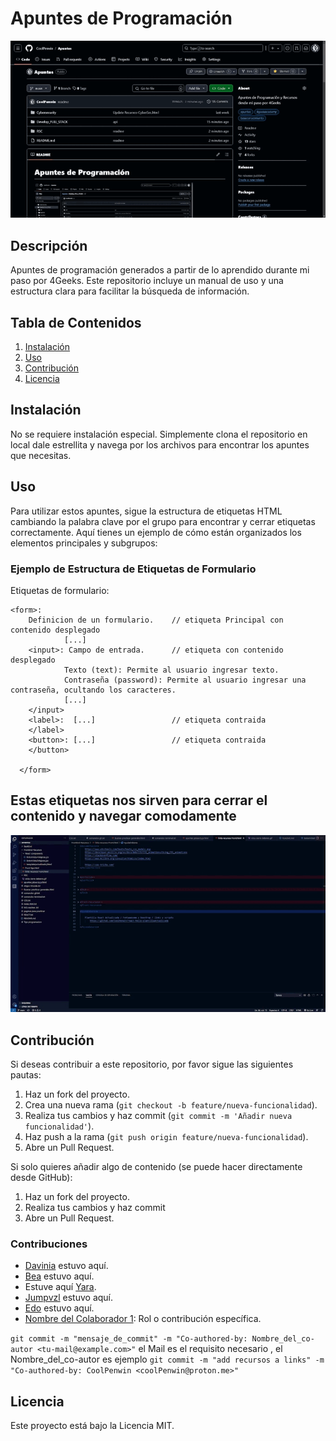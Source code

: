 # Apuntes de Programación
![Alt text](RSC/usar_lo_apuntes.gif)
## Descripción 
Apuntes de programación generados a partir de lo aprendido durante mi paso por 4Geeks. Este repositorio incluye un manual de uso y una estructura clara para facilitar la búsqueda de información.

## Tabla de Contenidos
1. [Instalación](#instalación)
2. [Uso](#uso)
3. [Contribución](#contribución)
4. [Licencia](#licencia)

## Instalación
No se requiere instalación especial. Simplemente clona el repositorio en local dale estrellita y navega por los archivos para encontrar los apuntes que necesitas.

## Uso
Para utilizar estos apuntes, sigue la estructura de etiquetas HTML cambiando la palabra clave por el grupo  para encontrar y cerrar etiquetas correctamente. Aquí tienes un ejemplo de cómo están organizados los elementos principales y subgrupos:

### Ejemplo de Estructura de Etiquetas de Formulario

Etiquetas de formulario:

    <form>: 
        Definicion de un formulario.    // etiqueta Principal con contenido desplegado
                [...]
        <input>: Campo de entrada.      // etiqueta con contenido desplegado
                Texto (text): Permite al usuario ingresar texto.     
                Contraseña (password): Permite al usuario ingresar una contraseña, ocultando los caracteres.
                [...] 
        </input> 
        <label>:  [...]                 // etiqueta contraida 
        </label>
        <button>: [...]                 // etiqueta contraida 
        </button>

      </form>


## Estas etiquetas nos sirven para cerrar el contenido  y navegar comodamente

![Preview](RSC/vista_prrevia-uso_cierre_Etiquetas.gif)

## Contribución
Si deseas contribuir a este repositorio, por favor sigue las siguientes pautas:
1. Haz un fork del proyecto.
2. Crea una nueva rama (`git checkout -b feature/nueva-funcionalidad`).
3. Realiza tus cambios y haz commit (`git commit -m 'Añadir nueva funcionalidad'`).
4. Haz push a la rama (`git push origin feature/nueva-funcionalidad`).
5. Abre un Pull Request.

Si solo quieres añadir algo de contenido (se puede hacer directamente desde GitHub):
1. Haz un fork del proyecto.
2. Realiza tus cambios y haz commit 
3. Abre un Pull Request.


### Contribuciones
- [Davinia](https://github.com/daviniapd) estuvo aquí.
- [Bea](https://github.com/Ruubia) estuvo aquí.
- Estuve aquí [Yara](https://github.com/Yaralisa).
- [Jumpvzl](https://github.com/Jumpvzl) estuvo aquí.
- [Edo](https://github.com/EduardoHernandezGuzman) estuvo aquí.
- [Nombre del Colaborador 1](https://github.com/eliasjr89): Rol o contribución específica.

`git commit -m "mensaje_de_commit" -m "Co-authored-by: Nombre_del_co-autor <tu-mail@example.com>"`
el Mail es el requisito necesario , el Nombre_del_co-autor es 
ejemplo
`git commit -m "add recursos a links" -m "Co-authored-by: CoolPenwin <coolPenwin@proton.me>"`


## Licencia
Este proyecto está bajo la Licencia MIT.
